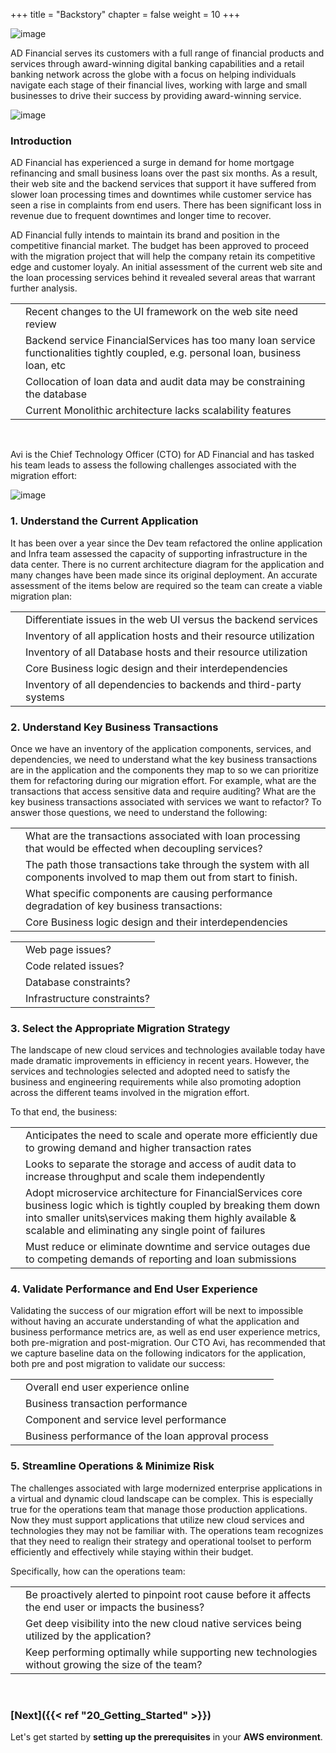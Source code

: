 +++
title = "Backstory"
chapter = false
weight = 10
+++

![image](/images/10_Backstory/ad_financial_logo_lrg.png)

<span class="large-text">AD Financial serves its customers with a full range of financial products and services through award-winning digital banking capabilities and a retail banking network across the globe with a focus on helping individuals navigate each stage of their financial lives, working with  large and small businesses to drive their success by providing award-winning service.</span>

![image](/images/10_Backstory/ad_financial_web.png)

<!--
AD Financial recently experienced a data breach in their online application, and while the breach was minimized, the source of the breach was never determined due to lack of granularity in the stored audit data.  The need for a replicated audit trail, containing more details of how the data was accessed, became immediately apparent.  The ingestion of audit data combined with loan application updates within the same DB instance could also be negatively impacting database performance. -->

### **Introduction**

<span class="small-text">AD Financial has experienced a surge in demand for home mortgage refinancing and small business loans over the past six months.  As a result, their web site and the backend services that support it have suffered from slower loan processing times and downtimes while customer service has seen a rise in complaints from end users.  There has been significant loss in revenue due to frequent downtimes and longer time to recover.</span>  

<span class="small-text">AD Financial fully intends to maintain its brand and position in the competitive financial market. The budget has been approved to proceed with the migration project that will help the company retain its competitive edge and customer loyaly.  An initial assessment of the current web site and the loan processing services behind it revealed several areas that warrant further analysis.</span>

<table class="table-with-icon-and-wrapped-text">
   <tr class="main-row">
   	  <td class="sm-icon"><i style="color: #3e3071;" class='fas fa-certificate fa-xs'></i></td>
   	  <td class="sm-text">Recent changes to the UI framework on the web site need review</td>
   </tr>
   <tr class="main-row">
   	  <td class="sm-icon"><i style="color: #3e3071;" class='fas fa-certificate fa-xs'></i></td>
   	  <td class="sm-text">Backend service FinancialServices has too many loan service functionalities tightly coupled, e.g. personal loan, business loan, etc</td>
   </tr>
   <tr class="main-row">
   	  <td class="sm-icon"><i style="color: #3e3071;" class='fas fa-certificate fa-xs'></i></td>
   	  <td class="sm-text">Collocation of loan data and audit data may be constraining the database</td>
   </tr>
   <tr class="main-row">
   	  <td class="sm-icon"><i style="color: #3e3071;" class='fas fa-certificate fa-xs'></i></td>
   	  <td class="sm-text">Current Monolithic architecture lacks scalability features</td>
   </tr>
</table>

<br>

<span class="small-text">Avi is the Chief Technology Officer (CTO) for AD Financial and has tasked his team leads to assess the following challenges associated with the migration effort:</span>

![image](/images/10_Backstory/ad_team_cto.png)



### **1. Understand the Current Application**

<span class="small-text">It has been over a year since the Dev team refactored the online application and  Infra team assessed the capacity of supporting infrastructure in the data center.  There is no current architecture diagram for the application and many changes have been made since its original deployment. An accurate assessment of the items below are required so the team can create a viable migration plan:</span>


<table class="table-with-icon-and-wrapped-text">
   <tr class="main-row">
   	  <td class="sm-icon"><i style="color: #3e3071;" class='fas fa-certificate fa-xs'></i></td>
   	  <td class="sm-text">Differentiate issues in the web UI versus the backend services</td>
   </tr>
   <tr class="main-row">
   	  <td class="sm-icon"><i style="color: #3e3071;" class='fas fa-certificate fa-xs'></i></td>
   	  <td class="sm-text">Inventory of all application hosts and their resource utilization</td>
   </tr>
   <tr class="main-row">
   	  <td class="sm-icon"><i style="color: #3e3071;" class='fas fa-certificate fa-xs'></i></td>
   	  <td class="sm-text">Inventory of all Database hosts and their resource utilization</td>
   </tr>
   <tr class="main-row">
   	  <td class="sm-icon"><i style="color: #3e3071;" class='fas fa-certificate fa-xs'></i></td>
   	  <td class="sm-text">Core Business logic design and their interdependencies</td>
   </tr>
   <tr class="main-row">
   	  <td class="sm-icon"><i style="color: #3e3071;" class='fas fa-certificate fa-xs'></i></td>
   	  <td class="sm-text">Inventory of all dependencies to backends and third-party systems</td>
   </tr>
</table>


<!--
&nbsp;&nbsp;&nbsp;<span style="color: #3e3071;"><i class='fas fa-certificate fa-xs'></i></span>&nbsp; <span style="font-size:11.5pt">**Differentiate issues in the web UI versus the backend services**</span>

&nbsp;&nbsp;&nbsp;<span style="color: #3e3071;"><i class='fas fa-certificate fa-xs'></i></span>&nbsp; <span style="font-size:11.5pt">**Inventory of all application hosts and their resource utilization**</span>

&nbsp;&nbsp;&nbsp;<span style="color: #3e3071;"><i class='fas fa-certificate fa-xs'></i></span>&nbsp; <span style="font-size:11.5pt">**Inventory of all Database hosts and their resource utilization**</span>

&nbsp;&nbsp;&nbsp;<span style="color: #3e3071;"><i class='fas fa-certificate fa-xs'></i></span>&nbsp; <span style="font-size:11.5pt">**Core Business logic design and their interdependencies**</span>

&nbsp;&nbsp;&nbsp;<span style="color: #3e3071;"><i class='fas fa-certificate fa-xs'></i></span>&nbsp; <span style="font-size:11.5pt">**Inventory of all dependencies to backends and third-party systems**</span>
-->


### **2. Understand Key Business Transactions**

<span class="small-text">Once we have an inventory of the application components, services, and dependencies, we need to understand what the key business transactions are in the application and the components they map to so we can prioritize them for refactoring during our migration effort.  For example, what are the transactions that access sensitive data and require auditing?  What are the key business transactions associated with services we want to refactor? To answer those questions, we need to understand the following:</span>



<table class="table-with-icon-and-wrapped-text">
   <tr class="main-row">
   	  <td class="sm-icon"><i style="color: #3e3071;" class='fas fa-certificate fa-xs'></i></td>
   	  <td class="sm-text">What are the transactions associated with loan processing that would be effected when decoupling services?</td>
   </tr>
   <tr class="main-row">
   	  <td class="sm-icon"><i style="color: #3e3071;" class='fas fa-certificate fa-xs'></i></td>
   	  <td class="sm-text">The path those transactions take through the system with all components involved to map them out from start to finish.</td>
   </tr>
   <tr class="main-row">
   	  <td class="sm-icon"><i style="color: #3e3071;" class='fas fa-certificate fa-xs'></i></td>
   	  <td class="sm-text">What specific components are causing performance degradation of key business transactions:</td>
   </tr>
   <tr class="main-row">
   	  <td class="sm-icon"><i style="color: #3e3071;" class='fas fa-certificate fa-xs'></i></td>
   	  <td class="sm-text">Core Business logic design and their interdependencies</td>
   </tr>
</table>

<table class="table-with-line-and-wrapped-text">
   <tr class="main-row">
   	  <td class="sm-line"><i style="color: #3e3071;" class='fas fa-minus fa-xs'></i></td>
   	  <td class="sm-text">Web page issues?</td>
   </tr>
   <tr class="main-row">
   	  <td class="sm-line"><i style="color: #3e3071;" class='fas fa-minus fa-xs'></i></td>
   	  <td class="sm-text">Code related issues?</td>
   </tr>
   <tr class="main-row">
   	  <td class="sm-line"><i style="color: #3e3071;" class='fas fa-minus fa-xs'></i></td>
   	  <td class="sm-text">Database constraints?</td>
   </tr>
   <tr class="main-row">
   	  <td class="sm-line"><i style="color: #3e3071;" class='fas fa-minus fa-xs'></i></td>
   	  <td class="sm-text">Infrastructure constraints?</td>
   </tr>
</table>



<!--
&nbsp;&nbsp;&nbsp;<span style="color: #3e3071;"><i class='fas fa-certificate fa-xs'></i></span>&nbsp; <span style="font-size:11.5pt">**What are the transactions associated with loan processing that would be effected when decoupling services?**</span>

&nbsp;&nbsp;&nbsp;<span style="color: #3e3071;"><i class='fas fa-certificate fa-xs'></i></span>&nbsp; <span style="font-size:11.5pt">**The path those transactions take through the system with all components involved to map them out from start to finish.**</span>

&nbsp;&nbsp;&nbsp;<span style="color: #3e3071;"><i class='fas fa-certificate fa-xs'></i></span>&nbsp; <span style="font-size:11.5pt">**What specific components are causing performance degradation of key business transactions:**</span>



&nbsp;&nbsp;&nbsp;&nbsp;&nbsp;&nbsp;&nbsp;&nbsp;&nbsp;&nbsp;&nbsp;&nbsp;<span style="color: #3e3071;"><i class='fas fa-minus fa-xs'></i></span>&nbsp; <span style="font-size:11.5pt">**Web page issues?**</span>

&nbsp;&nbsp;&nbsp;&nbsp;&nbsp;&nbsp;&nbsp;&nbsp;&nbsp;&nbsp;&nbsp;&nbsp;<span style="color: #3e3071;"><i class='fas fa-minus fa-xs'></i></span>&nbsp; <span style="font-size:11.5pt">**Code related issues?**</span>

&nbsp;&nbsp;&nbsp;&nbsp;&nbsp;&nbsp;&nbsp;&nbsp;&nbsp;&nbsp;&nbsp;&nbsp;<span style="color: #3e3071;"><i class='fas fa-minus fa-xs'></i></span>&nbsp; <span style="font-size:11.5pt">**Database constraints?**</span>

&nbsp;&nbsp;&nbsp;&nbsp;&nbsp;&nbsp;&nbsp;&nbsp;&nbsp;&nbsp;&nbsp;&nbsp;<span style="color: #3e3071;"><i class='fas fa-minus fa-xs'></i></span>&nbsp; <span style="font-size:11.5pt">**Infrastructure constraints?**</span>
-->





### **3. Select the Appropriate Migration Strategy**

<span class="small-text">The landscape of new cloud services and technologies available today have made dramatic improvements in efficiency in recent years.  However, the services and technologies selected and adopted need to satisfy the business and engineering requirements while also promoting adoption across the different teams involved in the migration effort.</span>

<span class="small-text">To that end, the business:</span>


<!--
&nbsp;&nbsp;&nbsp;<span style="color: #3e3071;"><i class='fas fa-certificate fa-xs'></i></span>&nbsp; <span style="font-size:11.5pt">**Anticipates the need to scale and operate more efficiently due to growing demand and higher transaction rates**</span>

&nbsp;&nbsp;&nbsp;<span style="color: #3e3071;"><i class='fas fa-certificate fa-xs'></i></span>&nbsp; <span style="font-size:11.5pt">**Looks to separate the storage and access of audit data to increase throughput and scale them independently**</span>

&nbsp;&nbsp;&nbsp;<span style="color: #3e3071;"><i class='fas fa-certificate fa-xs'></i></span>&nbsp; <span style="font-size:11.5pt">**Adopt microservice architecture for FinancialServices core business logic which is tightly coupled by breaking them down into smaller units\services making them highly available & scalable and eliminating any single point of failures**</span>

&nbsp;&nbsp;&nbsp;<span style="color: #3e3071;"><i class='fas fa-certificate fa-xs'></i></span>&nbsp; <span style="font-size:11.5pt">**Must reduce or eliminate downtime and service outages due to competing demands of reporting and loan submissions**</span>
-->

<table class="table-with-icon-and-wrapped-text">
   <tr class="main-row">
   	  <td class="sm-icon"><i style="color: #3e3071;" class='fas fa-certificate fa-xs'></i></td>
   	  <td class="sm-text">Anticipates the need to scale and operate more efficiently due to growing demand and higher transaction rates</td>
   </tr>
   <tr class="main-row">
   	  <td class="sm-icon"><i style="color: #3e3071;" class='fas fa-certificate fa-xs'></i></td>
   	  <td class="sm-text">Looks to separate the storage and access of audit data to increase throughput and scale them independently</td>
   </tr>
   <tr class="main-row">
   	  <td class="sm-icon"><i style="color: #3e3071;" class='fas fa-certificate fa-xs'></i></td>
   	  <td class="sm-text">Adopt microservice architecture for FinancialServices core business logic which is tightly coupled by breaking them down into smaller units\services making them highly available & scalable and eliminating any single point of failures</td>
   </tr>
   <tr class="main-row">
   	  <td class="sm-icon"><i style="color: #3e3071;" class='fas fa-certificate fa-xs'></i></td>
   	  <td class="sm-text">Must reduce or eliminate downtime and service outages due to competing demands of reporting and loan submissions</td>
   </tr>
</table>	



### **4. Validate Performance and End User Experience**

<span class="small-text">Validating the success of our migration effort will be next to impossible without having an accurate understanding of what the application and business performance metrics are, as well as end user experience metrics, both pre-migration and post-migration.  Our CTO Avi, has recommended that we capture baseline data on the following indicators for the application, both pre and post migration to validate our success:</span>


<table class="table-with-icon-and-wrapped-text">
   <tr class="main-row">
   	  <td class="sm-icon"><i style="color: #3e3071;" class='fas fa-certificate fa-xs'></i></td>
   	  <td class="sm-text">Overall end user experience online</td>
   </tr>
   <tr class="main-row">
   	  <td class="sm-icon"><i style="color: #3e3071;" class='fas fa-certificate fa-xs'></i></td>
   	  <td class="sm-text">Business transaction performance</td>
   </tr>
   <tr class="main-row">
   	  <td class="sm-icon"><i style="color: #3e3071;" class='fas fa-certificate fa-xs'></i></td>
   	  <td class="sm-text">Component and service level performance</td>
   </tr>
   <tr class="main-row">
   	  <td class="sm-icon"><i style="color: #3e3071;" class='fas fa-certificate fa-xs'></i></td>
   	  <td class="sm-text">Business performance of the loan approval process</td>
   </tr>
</table>	



<!--

&nbsp;&nbsp;&nbsp;<span style="color: #3e3071;"><i class='fas fa-certificate fa-xs'></i></span>&nbsp; <span style="font-size:11.5pt">**Overall end user experience online**</span>

&nbsp;&nbsp;&nbsp;<span style="color: #3e3071;"><i class='fas fa-certificate fa-xs'></i></span>&nbsp; <span style="font-size:11.5pt">**Business transaction performance**</span>

&nbsp;&nbsp;&nbsp;<span style="color: #3e3071;"><i class='fas fa-certificate fa-xs'></i></span>&nbsp; <span style="font-size:11.5pt">**Component and service level performance**</span>

&nbsp;&nbsp;&nbsp;<span style="color: #3e3071;"><i class='fas fa-certificate fa-xs'></i></span>&nbsp; <span style="font-size:11.5pt">**Business performance of the loan approval process**</span>

-->

<!-- Consolidating metrics from the siloed tools used by the teams at various layers of the application takes too much time and effort and doesn’t scale well.  The current tools have no way of providing an end to end view of the entire application stack in its current form, nor would they give any visibility into the native cloud services like S3 and EKS.  Current tools also lack any capability of automatic baselines for performance and end user experience, at the application, business transaction, service, and component level. -->

### **5. Streamline Operations &#38; Minimize Risk**

<span class="small-text">The challenges associated with large modernized enterprise applications in a virtual and dynamic cloud landscape can be complex. This is especially true for the operations team that manage those production applications.  Now they must support applications that utilize new cloud services and technologies they may not be familiar with.  The operations team recognizes that they need to realign their strategy and operational toolset to perform efficiently and effectively while staying within their budget.</span>

<span class="small-text">Specifically, how can the operations team:</span>

<table class="table-with-icon-and-wrapped-text">
   <tr class="main-row">
   	  <td class="sm-icon"><i style="color: #3e3071;" class='fas fa-certificate fa-xs'></i></td>
   	  <td class="sm-text">Be proactively alerted to pinpoint root cause before it affects the end user or impacts the business?</td>
   </tr>
   <tr class="main-row">
   	  <td class="sm-icon"><i style="color: #3e3071;" class='fas fa-certificate fa-xs'></i></td>
   	  <td class="sm-text">Get deep visibility into the new cloud native services being utilized by the application?</td>
   </tr>
   <tr class="main-row">
   	  <td class="sm-icon"><i style="color: #3e3071;" class='fas fa-certificate fa-xs'></i></td>
   	  <td class="sm-text">Keep performing optimally while supporting new technologies without growing the size of the team?</td>
   </tr>
</table>

<!--
&nbsp;&nbsp;&nbsp;<span style="color: #3e3071;"><i class='fas fa-certificate fa-xs'></i></span>&nbsp; <span style="font-size:11.5pt">**Be proactively alerted to pinpoint root cause before it affects the end user or impacts the business?**</span>

&nbsp;&nbsp;&nbsp;<span style="color: #3e3071;"><i class='fas fa-certificate fa-xs'></i></span>&nbsp; <span style="font-size:11.5pt">**Get deep visibility into the new cloud native services being utilized by the application?**</span>

&nbsp;&nbsp;&nbsp;<span style="color: #3e3071;"><i class='fas fa-certificate fa-xs'></i></span>&nbsp; <span style="font-size:11.5pt">**Keep performing optimally while supporting new technologies without growing the size of the team?**</span>
-->



<br>

### [**Next**]({{< ref "20_Getting_Started" >}}) <span style="color: #3e3071;"><i class='fas fa-cog fa-sm fa-spin'></i></span>

<span class="small-text">Let's get started by **setting up the prerequisites** in your **AWS environment**.</span>


<!-- **Distributed Architectures:** Microservices, containers, Kubernetes and the use of multiple AWS Availability Zones have created a more expansive and richer IT landscape.

- **Additional Dependencies:** APIs that connect to third-party services outside of the organization may not always perform as expected. The customer does not care who is at fault, they simply want a frictionless engagement with the applications.

- **Faster Release Cycles:** Release frequencies have shifted - to monthly, weekly, daily, or even hourly deployments. No matter how minor some releases may seem, they all have the potential to impact the customer experience.

Historically, monitoring has reflected the departmental nature of Development and IT Operations teams, who each used a tool for their area of responsibility, such as:

- Network
- Database
- Web
- Mobile
- Server

Proliferation of these tools has often led to:

- **Finger Pointing:** More time spent proving innocence vs. collaborating, results in slower Root Cause Analysis (RCA) and poor team collaboration.

- **Lack of Visibility:** No insight into end-to-end execution times, which causes “watermelon KPIs,” i.e. looks green, but users still struggle.

- **Suboptimal Prioritization:** Teams are unaware of the true business impact of what has occurred. 


The operations team needs to keep their end users happy and maximize revenue. AppDynamics helps ensure optimal user experience by measuring key performance metrics and reporting on any deviations in real-time. However, AppDynamics goes beyond alerts by pinpointing where an issue is occurring and providing AI-driven remediation recommendations. This capability is especially important to proactively identify potential issues before they result in degraded customer experiences and potential lost business.  
-->